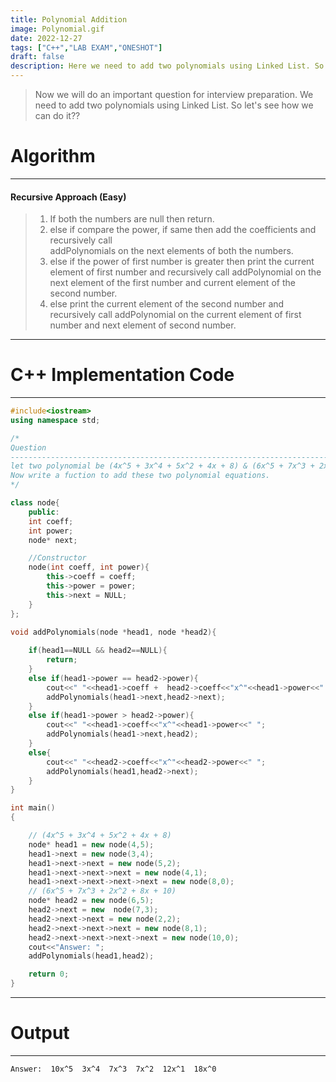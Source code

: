 ```yaml
---
title: Polynomial Addition
image: Polynomial.gif
date: 2022-12-27
tags: ["C++","LAB EXAM","ONESHOT"]
draft: false
description: Here we need to add two polynomials using Linked List. So let's see how we can do it??
---
```

> Now we will do an important question for interview preparation. We need to add two polynomials using Linked List. So let's see how we can do it??

# Algorithm
---
#### Recursive Approach (Easy)
>1. If both the numbers are null then return.
>2. else if compare the power, if same then  add the coefficients and recursively call  
addPolynomials on the next elements of both the numbers.
>3. else if the power of first number is greater then print the current element of first number 
and recursively call addPolynomial on the next element of the first number and current element 
of the second number.
>4. else print the current element of the second number and recursively call addPolynomial on the 
current element of first number and next element of second number.
---
# C++ Implementation Code
---
```cpp
#include<iostream>
using namespace std;

/* 
Question
-------------------------------------------------------------------------------------------
let two polynomial be (4x^5 + 3x^4 + 5x^2 + 4x + 8) & (6x^5 + 7x^3 + 2x^2 + 8x + 10).
Now write a fuction to add these two polynomial equations.
*/

class node{
    public:
    int coeff;
    int power;
    node* next;

    //Constructor
    node(int coeff, int power){
        this->coeff = coeff;
        this->power = power;
        this->next = NULL;
    }
};
   
void addPolynomials(node *head1, node *head2){

    if(head1==NULL && head2==NULL){
        return;
    }
    else if(head1->power == head2->power){
        cout<<" "<<head1->coeff +  head2->coeff<<"x^"<<head1->power<<" ";
        addPolynomials(head1->next,head2->next);
    }
    else if(head1->power > head2->power){
        cout<<" "<<head1->coeff<<"x^"<<head1->power<<" ";
        addPolynomials(head1->next,head2);
    }
    else{
        cout<<" "<<head2->coeff<<"x^"<<head2->power<<" ";
        addPolynomials(head1,head2->next);
    }
}

int main()
{

    // (4x^5 + 3x^4 + 5x^2 + 4x + 8) 
    node* head1 = new node(4,5);
    head1->next = new node(3,4);
    head1->next->next = new node(5,2);
    head1->next->next->next = new node(4,1);
    head1->next->next->next->next = new node(8,0);
    // (6x^5 + 7x^3 + 2x^2 + 8x + 10)
    node* head2 = new node(6,5);
    head2->next = new  node(7,3);
    head2->next->next = new node(2,2);
    head2->next->next->next = new node(8,1);
    head2->next->next->next->next = new node(10,0);
    cout<<"Answer: ";
    addPolynomials(head1,head2);

    return 0;
}
```
---
# Output
---
```
Answer:  10x^5  3x^4  7x^3  7x^2  12x^1  18x^0
```
